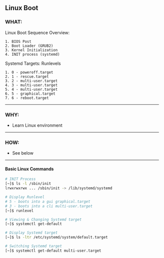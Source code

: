 ## Linux Boot ##

### WHAT: ###
Linux Boot Sequence Overview:

    1. BIOS Post
    2. Boot Loader (GRUB2)
    3. Kernel Initialization
    4. INIT process (systemd)

Systemd Targets: Runlevels

    1. 0 - poweroff.target
    2. 1 - rescue.target
    3. 2 - multi-user.target
    4. 3 - multi-user.target
    5. 4 - multi-user.target
    6. 5 - graphical.target
    7. 6 - reboot.target
---

### WHY: ###
- Learn Linux environment
---

### HOW: ####
- See below
---

#### Basic Linux Commands ####

```bash
# INIT Process
[~]$ ls -l /sbin/init
lrwxrwxrwx ... /sbin/init -> /lib/systemd/systemd

# Display Runlevel
# 5 - boots into a gui graphical.target
# 3 - boots into a cli multi-user.target 
[~]$ runlevel

# Viewing & Changing Systemd target
[~]$ systemctl get-default

# Display Systemd target
[~]$ ls -ltr /etc/systemd/system/default.target

# Switching Systemd target
[~]$ systemctl get-default multi-user.target

```


